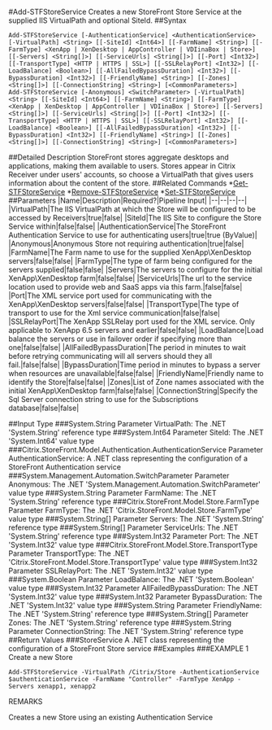 #Add-STFStoreService
Creates a new StoreFront Store Service at the supplied IIS VirtualPath and optional SiteId.
##Syntax
```Add-STFStoreService [-AuthenticationService] <AuthenticationService> [-VirtualPath] <String> [[-SiteId] <Int64>] [[-FarmName] <String>] [[-FarmType] <XenApp | XenDesktop | AppController | VDIinaBox | Store>] [[-Servers] <String[]>] [[-ServiceUrls] <String[]>] [[-Port] <Int32>] [[-TransportType] <HTTP | HTTPS | SSL>] [[-SSLRelayPort] <Int32>] [[-LoadBalance] <Boolean>] [[-AllFailedBypassDuration] <Int32>] [[-BypassDuration] <Int32>] [[-FriendlyName] <String>] [[-Zones] <String[]>] [[-ConnectionString] <String>] [<CommonParameters>]
Add-STFStoreService [-Anonymous] <SwitchParameter> [-VirtualPath] <String> [[-SiteId] <Int64>] [[-FarmName] <String>] [[-FarmType] <XenApp | XenDesktop | AppController | VDIinaBox | Store>] [[-Servers] <String[]>] [[-ServiceUrls] <String[]>] [[-Port] <Int32>] [[-TransportType] <HTTP | HTTPS | SSL>] [[-SSLRelayPort] <Int32>] [[-LoadBalance] <Boolean>] [[-AllFailedBypassDuration] <Int32>] [[-BypassDuration] <Int32>] [[-FriendlyName] <String>] [[-Zones] <String[]>] [[-ConnectionString] <String>] [<CommonParameters>]
```
##Detailed Description
StoreFront stores aggregate desktops and applications, making them available to users. Stores appear in Citrix Receiver under users' accounts, so choose a VirtualPath that gives users information about the content of the store.
##Related Commands
*[Get-STFStoreService](Get-STFStoreService)
*[Remove-STFStoreService](Remove-STFStoreService)
*[Set-STFStoreService](Set-STFStoreService)
##Parameters
|Name|Description|Required?|Pipeline Input||--|--|--|--||VirtualPath|The IIS VirtualPath at which the Store will be configured to be accessed by Receivers|true|false||SiteId|The IIS Site to configure the Store Service within|false|false||AuthenticationService|The StoreFront Authentication Service to use for authenticating users|true|true (ByValue)||Anonymous|Anonymous Store not requiring authentication|true|false||FarmName|The Farm name to use for the supplied XenApp\XenDesktop servers|false|false||FarmType|The type of farm being configured for the servers supplied|false|false||Servers|The servers to configure for the initial XenApp\XenDesktop farm|false|false||ServiceUrls|The url to the service location used to provide web and SaaS apps via this farm.|false|false||Port|The XML service port used for communicating with the XenApp\XenDesktop servers|false|false||TransportType|The type of transport to use for the Xml service communication|false|false||SSLRelayPort|The XenApp SSLRelay port used for the XML service. Only applicable to XenApp 6.5 servers and earlier|false|false||LoadBalance|Load balance the servers or use in failover order if specifying more than one|false|false||AllFailedBypassDuration|The period in minutes to wait before retrying communicating will all servers should they all fail.|false|false||BypassDuration|Time period in minutes to bypass a server when resources are unavailable|false|false||FriendlyName|Friendly name to identify the Store|false|false||Zones|List of Zone names associated with the initial XenApp\XenDesktop farm|false|false||ConnectionString|Specify the Sql Server connection string to use for the Subscriptions database|false|false|##Input Type
###System.String
Parameter VirtualPath: The .NET 'System.String' reference type
###System.Int64
Parameter SiteId: The .NET 'System.Int64' value type
###Citrix.StoreFront.Model.Authentication.AuthenticationService
Parameter AuthenticationService: A .NET class representing the configuration of a StoreFront Authentication service
###System.Management.Automation.SwitchParameter
Parameter Anonymous: The .NET 'System.Management.Automation.SwitchParameter' value type
###System.String
Parameter FarmName: The .NET 'System.String' reference type
###Citrix.StoreFront.Model.Store.FarmType
Parameter FarmType: The .NET 'Citrix.StoreFront.Model.Store.FarmType' value type
###System.String[]
Parameter Servers: The .NET 'System.String' reference type
###System.String[]
Parameter ServiceUrls: The .NET 'System.String' reference type
###System.Int32
Parameter Port: The .NET 'System.Int32' value type
###Citrix.StoreFront.Model.Store.TransportType
Parameter TransportType: The .NET 'Citrix.StoreFront.Model.Store.TransportType' value type
###System.Int32
Parameter SSLRelayPort: The .NET 'System.Int32' value type
###System.Boolean
Parameter LoadBalance: The .NET 'System.Boolean' value type
###System.Int32
Parameter AllFailedBypassDuration: The .NET 'System.Int32' value type
###System.Int32
Parameter BypassDuration: The .NET 'System.Int32' value type
###System.String
Parameter FriendlyName: The .NET 'System.String' reference type
###System.String[]
Parameter Zones: The .NET 'System.String' reference type
###System.String
Parameter ConnectionString: The .NET 'System.String' reference type
##Return Values
###StoreService
A .NET class representing the configuration of a StoreFront Store service
##Examples
###EXAMPLE 1 Create a new Store
```Add-STFStoreService -VirtualPath /Citrix/Store -AuthenticationService $authenticationService -FarmName "Controller" -FarmType XenApp -Servers xenapp1, xenapp2
```
REMARKS

Creates a new Store using an existing Authentication Service
